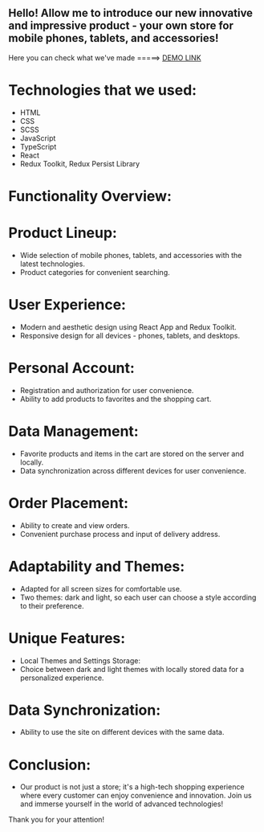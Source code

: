 ## Hello! Allow me to introduce our new innovative and impressive product - your own store for mobile phones, tablets, and accessories!

Here you can check what we've made =====> [DEMO LINK](https://fe-aug23-nohuggingonlydebugging.github.io/phone-catalog)

# Technologies that we used:
- HTML 
- CSS
- SCSS
- JavaScript
- TypeScript
- React
- Redux Toolkit, Redux Persist Library

# Functionality Overview:
# Product Lineup:
- Wide selection of mobile phones, tablets, and accessories with the latest technologies.
- Product categories for convenient searching.

# User Experience:
- Modern and aesthetic design using React App and Redux Toolkit.
- Responsive design for all devices - phones, tablets, and desktops.

# Personal Account:
- Registration and authorization for user convenience.
- Ability to add products to favorites and the shopping cart.

# Data Management:
- Favorite products and items in the cart are stored on the server and locally.
- Data synchronization across different devices for user convenience.

# Order Placement:
- Ability to create and view orders.
- Convenient purchase process and input of delivery address.

# Adaptability and Themes:
- Adapted for all screen sizes for comfortable use.
- Two themes: dark and light, so each user can choose a style according to their preference.

# Unique Features:
- Local Themes and Settings Storage:
- Choice between dark and light themes with locally stored data for a personalized experience.

# Data Synchronization:
- Ability to use the site on different devices with the same data.

# Conclusion:
- Our product is not just a store; it's a high-tech shopping experience where every customer can enjoy convenience and innovation. Join us and immerse yourself in the world of advanced technologies!

Thank you for your attention!
